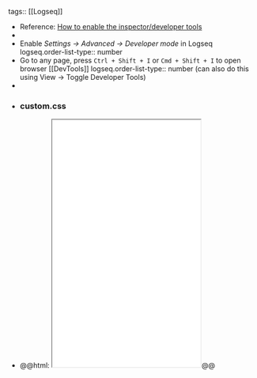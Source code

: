 tags:: [[Logseq]]

- Reference: [How to enable the inspector/developer tools](https://discuss.logseq.com/t/how-to-enable-the-inspector-developer-tools/9428/2)
-
- Enable *Settings -> Advanced -> Developer mode* in Logseq
  logseq.order-list-type:: number
- Go to any page, press `Ctrl + Shift + I` or `Cmd + Shift + I` to open browser [[DevTools]]
  logseq.order-list-type:: number
  (can also do this using View -> Toggle Developer Tools)
-
- ### custom.css
- @@html: <iframe src="file:///Users/imran/projects/digital-garden/logseq/custom.css" style="min-height: 500px;"></iframe>@@